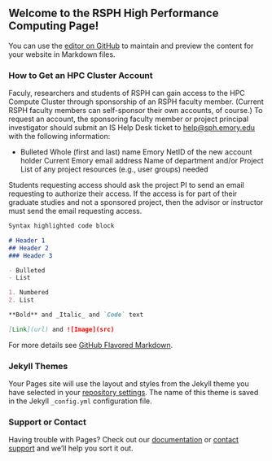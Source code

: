 ## Welcome to the RSPH High Performance Computing Page!

You can use the [editor on GitHub](https://github.com/RSPH-HPC/rsph-hpc.github.io/edit/master/index.md) to maintain and preview the content for your website in Markdown files.


### How to Get an HPC Cluster Account

Faculy, researchers and students of RSPH can gain access to the HPC Compute Cluster through sponsorship of an RSPH faculty member.  (Current RSPH faculty members can self-sponsor their own accounts, of course.)   To request an account, the sponsoring faculty member or project principal investigator should submit an IS Help Desk ticket to help@sph.emory.edu with the following information: 

- Bulleted
Whole (first and last) name
Emory NetID of the new account holder
Current Emory email address
Name of department and/or Project
List of any project resources (e.g., user groups) needed

Students requesting access should ask the project PI to send an email requesting to authorize their access. If the access is for part of their graduate studies and not a sponsored project, then the advisor or instructor must send the email requesting access.


```markdown
Syntax highlighted code block

# Header 1
## Header 2
### Header 3

- Bulleted
- List

1. Numbered
2. List

**Bold** and _Italic_ and `Code` text

[Link](url) and ![Image](src)
```

For more details see [GitHub Flavored Markdown](https://guides.github.com/features/mastering-markdown/).

### Jekyll Themes

Your Pages site will use the layout and styles from the Jekyll theme you have selected in your [repository settings](https://github.com/RSPH-HPC/rsph-hpc.github.io/settings). The name of this theme is saved in the Jekyll `_config.yml` configuration file.

### Support or Contact

Having trouble with Pages? Check out our [documentation](https://help.github.com/categories/github-pages-basics/) or [contact support](https://github.com/contact) and we’ll help you sort it out.
